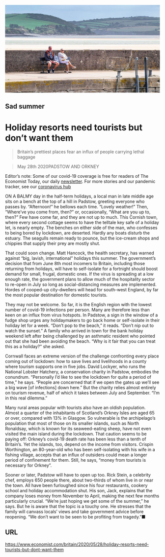 ![](./images/20200530_BRP005_0.jpg)

## Sad summer

# Holiday resorts need tourists but don’t want them

> Britain’s prettiest places fear an influx of people carrying lethal baggage

> May 28th 2020PADSTOW AND ORKNEY

Editor’s note: Some of our covid-19 coverage is free for readers of The Economist Today, our daily [newsletter](https://www.economist.com/https://my.economist.com/user#newsletter). For more stories and our pandemic tracker, see our [coronavirus hub](https://www.economist.com//news/2020/03/11/the-economists-coverage-of-the-coronavirus)

ON A BALMY day in the half-term holidays, a local man in late middle age sits on a bench at the top of a hill in Padstow, greeting everyone who passes by. “Afternoon!” he bellows each time. “Lovely weather!” Then, “Where’ve you come from, then?” or, occasionally, “What are you up to, then?” Few have come far, and they are not up to much. This Cornish town, where every second cottage seems to have the telltale key safe of a holiday let, is nearly empty. The benches on either side of the man, who confesses to being bored by lockdown, are deserted. Hardly any boats disturb the estuary. The seagulls remain ready to pounce, but the ice-cream shops and chippies that supply their prey are mostly shut.

That could soon change. Matt Hancock, the health secretary, has warned against “big, lavish, international” holidays this summer. The government’s decision that from June 8th most incomers to Britain, including those returning from holidays, will have to self-isolate for a fortnight should boost demand for small, frugal, domestic ones. If the virus is spreading at a low enough rate, the government plans to allow much of the hospitality sector to re-open in July so long as social-distancing measures are implemented. Hordes of cooped-up city-dwellers will head for south-west England, by far the most popular destination for domestic tourists.

They may not be welcome. So far, it is the English region with the lowest number of covid-19 infections per person. Many are therefore less than keen on an influx from virus hotspots. In Padstow, a sign in the window of a fudge shop urges any holidaymakers to go back home or self-isolate in their holiday let for a week. “Don’t pop to the beach,” it reads. “Don’t nip out to watch the sunset.” A family who arrived in town for the bank holiday weekend left after being challenged by an asthmatic resident who pointed out that she had been avoiding the beach. “Why is it fair that you can treat this as a holiday?” she asked.

Cornwall faces an extreme version of the challenge confronting every place coming out of lockdown: how to save lives and livelihoods in a county where tourism supports one in five jobs. David Lockyer, who runs the National Lobster Hatchery, a conservation charity in Padstow, embodies the conundrum. “Personally I’d like to see the lockdown for quite a period of time,” he says. “People are concerned that if we open the gates up we’ll see a big wave [of infections] down here.” But the charity relies almost entirely on tourism revenue, half of which it takes between July and September. “I’m in this real dilemma.”

Many rural areas popular with tourists also have an oldish population. Almost a quarter of the inhabitants of Scotland’s Orkney Isles are aged 65 or over, compared with 13% in Glasgow. So vulnerable is the archipelago’s population that most of those on its smaller islands, such as North Ronaldsay, which is known for its seaweed-eating sheep, have not even visited the main island during the lockdown. That caution seems to be paying off: Orkney’s covid-19 death rate has been less than a tenth of Britain’s. Yet the islands, too, depend on the income from visitors. Crispin Worthington, an 80-year-old who has been self-isolating with his wife in a fishing village, accepts that an influx of outsiders could mean a longer period of confinement for them. Still, he says, “money from tourists is necessary for Orkney”.

Sooner or later, Padstow will have to open up too. Rick Stein, a celebrity chef, employs 650 people there, about two-thirds of whom live in or near the town. All have been furloughed since his four restaurants, cookery school and holiday accommodation shut. His son, Jack, explains that the company loses money from November to April, making the next few months particularly crucial. “We’re just hoping we get some of the summer,” he says. But he is aware that the topic is a touchy one. He stresses that the family will canvass locals’ views and take government advice before reopening. “We don’t want to be seen to be profiting from tragedy.”■

## URL

https://www.economist.com/britain/2020/05/28/holiday-resorts-need-tourists-but-dont-want-them
